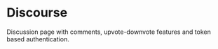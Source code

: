 # Discourse
Discussion page with comments, upvote-downvote features and token based authentication.
